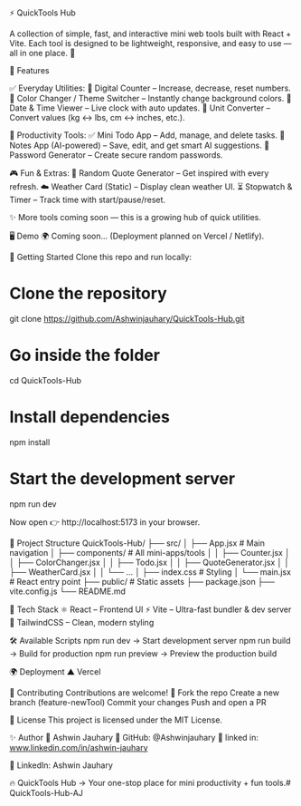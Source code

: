 ⚡ QuickTools Hub

A collection of simple, fast, and interactive mini web tools built with React + Vite.
Each tool is designed to be lightweight, responsive, and easy to use — all in one place. 🚀

🌟 Features

✅ Everyday Utilities:
🔢 Digital Counter – Increase, decrease, reset numbers.
🎨 Color Changer / Theme Switcher – Instantly change background colors.
📅 Date & Time Viewer – Live clock with auto updates.
🔄 Unit Converter – Convert values (kg ↔ lbs, cm ↔ inches, etc.).

📝 Productivity Tools:
✅ Mini Todo App – Add, manage, and delete tasks.
📝 Notes App (AI-powered) – Save, edit, and get smart AI suggestions.
🔐 Password Generator – Create secure random passwords.

🎮 Fun & Extras:
💬 Random Quote Generator – Get inspired with every refresh.
☁️ Weather Card (Static) – Display clean weather UI.
⏳ Stopwatch & Timer – Track time with start/pause/reset.

✨ More tools coming soon — this is a growing hub of quick utilities.

🖥️ Demo
🌍 Coming soon... (Deployment planned on Vercel / Netlify).

🚀 Getting Started
Clone this repo and run locally:
# Clone the repository
git clone https://github.com/Ashwinjauhary/QuickTools-Hub.git
# Go inside the folder
cd QuickTools-Hub
# Install dependencies
npm install
# Start the development server
npm run dev

Now open 👉 http://localhost:5173 in your browser.

📂 Project Structure
QuickTools-Hub/
├── src/
│   ├── App.jsx              # Main navigation
│   ├── components/          # All mini-apps/tools
│   │   ├── Counter.jsx
│   │   ├── ColorChanger.jsx
│   │   ├── Todo.jsx
│   │   ├── QuoteGenerator.jsx
│   │   ├── WeatherCard.jsx
│   │   └── ...
│   ├── index.css            # Styling
│   └── main.jsx             # React entry point
├── public/                  # Static assets
├── package.json
├── vite.config.js
└── README.md

🎨 Tech Stack
⚛️ React – Frontend UI
⚡ Vite – Ultra-fast bundler & dev server
🎨 TailwindCSS – Clean, modern styling

🛠️ Available Scripts
npm run dev → Start development server
npm run build → Build for production
npm run preview → Preview the production build

🌍 Deployment
▲ Vercel

🤝 Contributing
Contributions are welcome! 🎉
Fork the repo
Create a new branch (feature-newTool)
Commit your changes
Push and open a PR

📜 License
This project is licensed under the MIT License.

✨ Author
👤 Ashwin Jauhary
🔗 GitHub: @Ashwinjauhary
🔗 linked in: www.linkedin.com/in/ashwin-jauhary

💼 LinkedIn: Ashwin Jauhary

🔥 QuickTools Hub → Your one-stop place for mini productivity + fun tools.#   Q u i c k T o o l s - H u b - A J  
 